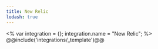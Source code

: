 ```yaml
---
title: New Relic
lodash: true
---
```

<% var integration = {};
integration.name = "New Relic"; %>
@@include('integrations/_template')@@
